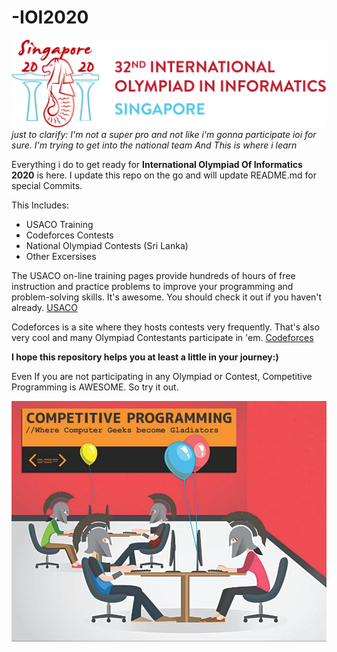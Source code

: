 # -IOI2020
![Image](ioi-website-logo.png)
*just to clarify: I'm not a super pro and not like i'm gonna participate ioi for sure. I'm trying to get into the national team And This is where i learn*

Everything i do to get ready for **International Olympiad Of Informatics 2020** is here.
I update this repo on the go and will update README.md for special Commits.

This Includes:

- USACO Training
- Codeforces Contests
- National Olympiad Contests (Sri Lanka)
- Other Excersises
  
The USACO on-line training pages provide hundreds of hours of free instruction and practice problems to improve your programming and problem-solving skills. It's awesome. You should check it out if you haven't already.
[USACO](https://train.usaco.org/)

Codeforces is a  site where they hosts contests very frequently. That's also very cool and many Olympiad Contestants participate in 'em.
[Codeforces](https://codeforces.com/)

**I hope this repository helps you at least a little in your journey:)**

Even If you are not  participating in any Olympiad or Contest, Competitive Programming is AWESOME. So try it out.

![Image](programming_01_0.jpg)

